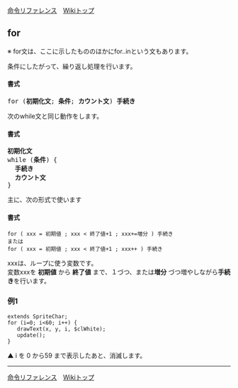 
[命令リファレンス](./reference)&emsp;[Wikiトップ](./)

<title>命令リファレンス - for</title>

## for

※ for文は、ここに示したもののほかにfor..inという文もあります。

条件にしたがって、繰り返し処理を行います。

#### 書式
<pre>
for (<b>初期化文</b>; <b>条件</b>; <b>カウント文</b>) <b>手続き</b>
</pre>
次のwhile文と同じ動作をします。

#### 書式
<pre>
<b>初期化文</b>
while (<b>条件</b>) {
  <b>手続き</b>
  <b>カウント文</b>
}
</pre>

主に、次の形式で使います

#### 書式
```
for ( xxx = 初期値 ; xxx < 終了値+1 ; xxx+=増分 ) 手続き
または
for ( xxx = 初期値 ; xxx < 終了値+1 ; xxx++ ) 手続き
```

xxxは、ループに使う変数です。  
変数xxxを **初期値** から **終了値** まで、１づつ、または**増分** づつ増やしながら**手続き**を行います。

### 例1

```
extends SpriteChar;
for (i=0; i<60; i++) {
   drawText(x, y, i, $clWhite);
   update();
}
```
▲ i を 0 から59 まで表示したあと、消滅します。

***

[命令リファレンス](./reference)&emsp;[Wikiトップ](./)

